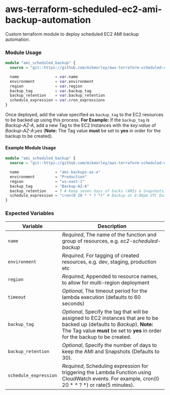 # aws-terraform-scheduled-ec2-ami-backup-automation

Custom terraform module to deploy scheduled EC2 AMI backup automation.

### Module Usage

```terraform
module "ami_scheduled_backup" {
  source = "git::https://github.com/mikmorley/aws-terraform-scheduled-ec2-ami-backup-automation.git?ref=v1.0.0"

  name                = var.name
  environment         = var.environment
  region              = var.region
  backup_tag          = var.backup_tag
  backup_retention    = var.backup_retention
  schedule_expression = var.cron_expressions
}
```

Once deployed, add the value specified as `backup_tag` to the EC2 resources to be backed up using this process. **For Example:** If the `backup_tag` is _Backup-AZ-A_, add a new Tag to the EC2 Instances with the _key_:_value_ of _Backup-AZ-A_:_yes_ (**Note:** The Tag value **must** be set to **yes** in order for the backup to be created).

#### Example Module Usage

```terraform
module "ami_scheduled_backup" {
  source = "git::https://github.com/mikmorley/aws-terraform-scheduled-ec2-ami-backup-automation.git?ref=v1.0.0"

  name                = "ami-backups-az-a"
  environment         = "Production"
  region              = "us-east-1"
  backup_tag          = "Backup-AZ-A"
  backup_retention    = 7 # Keep seven days of backs (AMIs & Snapshots)
  schedule_expression = "cron(0 20 * * ? *)" # Backup at 8:00pm UTC Daily
}
```

### Expected Variables

|Variable|Description|
|---|---|
|`name`|_Required_, The name of the function and group of resources, e.g. _ec2-scheduled-backup_|
|`environment`|_Required_, For tagging of created resources, e.g. dev, staging, production etc|
|`region`|_Required_, Appended to resource names, to allow for multi-region deployment|
|`timeout`|_Optional_, The timeout period for the lambda execution (defaults to 60 seconds)|
|`backup_tag`|_Optional_, Specify the tag that will be assigned to EC2 instances that are to be backed up (defaults to _Backup_). **Note:** The Tag value **must** be set to **yes** in order for the backup to be created.|
|`backup_retention`|_Optional_, Specify the number of days to keep the AMI and Snapshots (Defaults to 30).|
|`schedule_expression`|_Required_, Scheduling expression for triggering the Lambda Function using CloudWatch events. For example, cron(0 20 * * ? *) or rate(5 minutes).|
